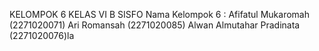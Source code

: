 KELOMPOK 6
KELAS VI B SISFO
Nama Kelompok 6 : Afifatul Mukaromah        (2271020071)
                  Ari Romansah              (2271020085)
                  Alwan Almutahar Pradinata (2271020076)la